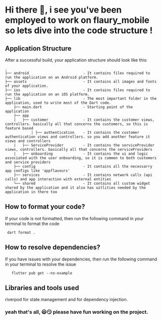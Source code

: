 # Hi there 👋, i see you've been employed to work on flaury_mobile so lets dive into the code structure !

## Application Structure
After a successful build, your application structure should look like this:
```
.
├── android                         - It contains files required to run the application on an Android platform.
├── assets                          - It contains all images and fonts of your application.
├── ios                             - It contains files required to run the application on an iOS platform.
├── lib                             - The most important folder in the application, used to write most of the Dart code.
    ├── main.dart                   - Starting point of the application
    ├── app
    |   ├── customer                - It contains the customer views, controllers. basically all that concerns the customers, so this is feature based
            | ├── authentication    - It contains the customer authentication views and controllers. so you add another feature it views and controllers 
    |   ├── ServiceProvider         - It contains the serviceProvider views, controllers. basically all that concerns the serviceProviders
    |   ├── onboarding              - It contains the ui and logic associated with the user onboarding, so it is common to both customers and service providers
    ├── config                      - It contains all the necessarry app configs like 'appflavours'  
    ├── services                    - It contains network calls (api calls) and app interaction with external entities
    └── shared                      - It contains all custom widget shared by the application and it also has uitlities needed by the application in there too
```
## How to format your code?
  If your code is not formatted, then run the following command in your terminal to format the code
  ```
   dart format .
  ```
## How to resolve dependencies?
If you have issues with your dependencies, then run the following command in your terminal to resolve the issue
  ```
     flutter pub get --no-example
  ```
## Libraries and tools used
  riverpod for state management and for dependency injection. 

### yeah that's all, 😃😏 please have fun working on the project.   

  
